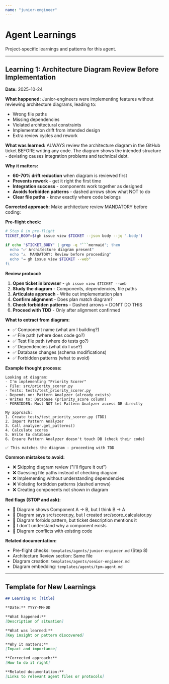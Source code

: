 ```yaml
---
name: "junior-engineer"
---
```


# Agent Learnings

Project-specific learnings and patterns for this agent.

---

## Learning 1: Architecture Diagram Review Before Implementation

**Date:** 2025-10-24

**What happened:**
Junior-engineers were implementing features without reviewing architecture diagrams, leading to:
- Wrong file paths
- Missing dependencies
- Violated architectural constraints
- Implementation drift from intended design
- Extra review cycles and rework

**What was learned:**
ALWAYS review the architecture diagram in the GitHub ticket BEFORE writing any code. The diagram shows the intended structure - deviating causes integration problems and technical debt.

**Why it matters:**
- **60-70% drift reduction** when diagram is reviewed first
- **Prevents rework** - get it right the first time
- **Integration success** - components work together as designed
- **Avoids forbidden patterns** - dashed arrows show what NOT to do
- **Clear file paths** - know exactly where code belongs

**Corrected approach:**
Make architecture review MANDATORY before coding:

**Pre-flight check:**
```bash
# Step 8 in pre-flight
TICKET_BODY=$(gh issue view $TICKET --json body --jq '.body')

if echo "$TICKET_BODY" | grep -q "```mermaid"; then
  echo "✅ Architecture diagram present"
  echo "⚠️  MANDATORY: Review before proceeding"
  echo "→ gh issue view $TICKET --web"
fi
```

**Review protocol:**
1. **Open ticket in browser** - `gh issue view $TICKET --web`
2. **Study the diagram** - Components, dependencies, file paths
3. **Articulate approach** - Write out implementation plan
4. **Confirm alignment** - Does plan match diagram?
5. **Check forbidden patterns** - Dashed arrows = DON'T DO THIS
6. **Proceed with TDD** - Only after alignment confirmed

**What to extract from diagram:**
- ✅ Component name (what am I building?)
- ✅ File path (where does code go?)
- ✅ Test file path (where do tests go?)
- ✅ Dependencies (what do I use?)
- ✅ Database changes (schema modifications)
- ✅ Forbidden patterns (what to avoid)

**Example thought process:**
```
Looking at diagram:
- I'm implementing "Priority Scorer"
- File: src/priority_scorer.py
- Tests: tests/test_priority_scorer.py
- Depends on: Pattern Analyzer (already exists)
- Writes to: Database (priority_score column)
- FORBIDDEN: Must NOT let Pattern Analyzer access DB directly

My approach:
1. Create tests/test_priority_scorer.py (TDD)
2. Import Pattern Analyzer
3. Call analyzer.get_patterns()
4. Calculate scores
5. Write to database
6. Ensure Pattern Analyzer doesn't touch DB (check their code)

✅ This matches the diagram - proceeding with TDD
```

**Common mistakes to avoid:**
- ❌ Skipping diagram review ("I'll figure it out")
- ❌ Guessing file paths instead of checking diagram
- ❌ Implementing without understanding dependencies
- ❌ Violating forbidden patterns (dashed arrows)
- ❌ Creating components not shown in diagram

**Red flags (STOP and ask):**
- 🚨 Diagram shows Component A → B, but I think B → A
- 🚨 Diagram says src/scorer.py, but I created src/score_calculator.py
- 🚨 Diagram forbids pattern, but ticket description mentions it
- 🚨 I don't understand why a component exists
- 🚨 Diagram conflicts with existing code

**Related documentation:**
- Pre-flight checks: `templates/agents/junior-engineer.md` (Step 8)
- Architecture Review section: Same file
- Diagram creation: `templates/agents/senior-engineer.md`
- Diagram embedding: `templates/agents/tpm-agent.md`

---

## Template for New Learnings

```markdown
## Learning N: [Title]

**Date:** YYYY-MM-DD

**What happened:**
[Description of situation]

**What was learned:**
[Key insight or pattern discovered]

**Why it matters:**
[Impact and importance]

**Corrected approach:**
[How to do it right]

**Related documentation:**
[Links to relevant agent files or protocols]
```
